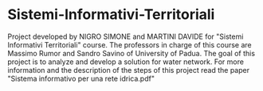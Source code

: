 # Sistemi-Informativi-Territoriali
Project developed by NIGRO SIMONE and MARTINI DAVIDE for "Sistemi Informativi Territoriali" course. 
The professors in charge of this course are Massimo Rumor and Sandro Savino of University of Padua. 
The goal of this project is to analyze and develop a solution for water network.
For more information and the description of the steps of this project read the paper "Sistema informativo per una rete idrica.pdf"
